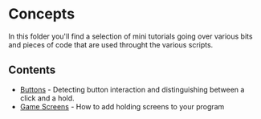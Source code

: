 Concepts
========

In this folder you'll find a selection of mini tutorials going over various bits and pieces of code
that are used throught the various scripts.

Contents
--------

* [Buttons](buttons.md) - Detecting button interaction and distinguishing between a click and a hold.
* [Game Screens](screens.md) - How to add holding screens to your program

